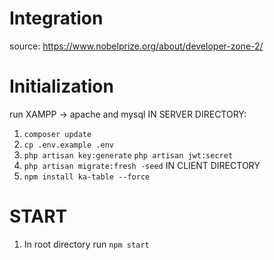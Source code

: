 # Integration
source: https://www.nobelprize.org/about/developer-zone-2/

# Initialization

run XAMPP -> apache and mysql
IN SERVER DIRECTORY:
1. ```composer update```
2. ```cp .env.example .env```
3. ```php artisan key:generate```
   ```php artisan jwt:secret```
4. ```php artisan migrate:fresh -seed```
IN CLIENT DIRECTORY
1. ```npm install ka-table --force```
# START

1. In root directory run ```npm start```
